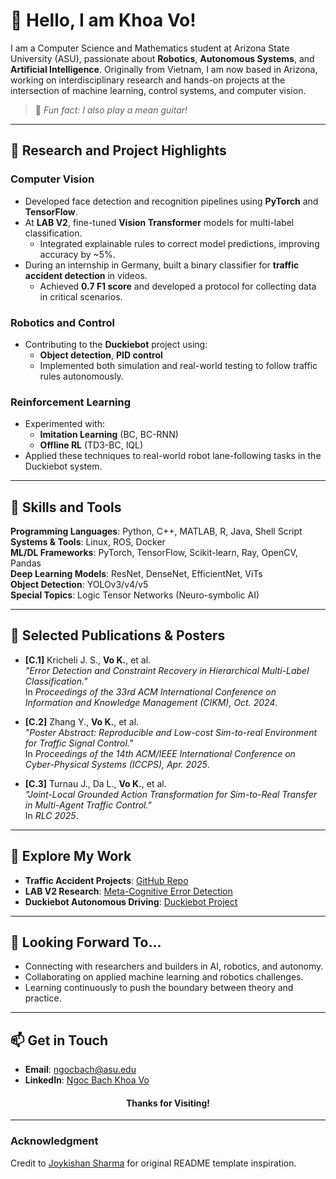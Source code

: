 # 👋 Hello, I am Khoa Vo!

I am a Computer Science and Mathematics student at Arizona State University (ASU), passionate about **Robotics**, **Autonomous Systems**, and **Artificial Intelligence**. Originally from Vietnam, I am now based in Arizona, working on interdisciplinary research and hands-on projects at the intersection of machine learning, control systems, and computer vision.

> 🎸 *Fun fact: I also play a mean guitar!*

---

## 🔬 Research and Project Highlights

### **Computer Vision**
- Developed face detection and recognition pipelines using **PyTorch** and **TensorFlow**.
- At **LAB V2**, fine-tuned **Vision Transformer** models for multi-label classification.
  - Integrated explainable rules to correct model predictions, improving accuracy by ~5%.
- During an internship in Germany, built a binary classifier for **traffic accident detection** in videos.
  - Achieved **0.7 F1 score** and developed a protocol for collecting data in critical scenarios.

### **Robotics and Control**
- Contributing to the **Duckiebot** project using:
  - **Object detection**, **PID control**
  - Implemented both simulation and real-world testing to follow traffic rules autonomously.

### **Reinforcement Learning**
- Experimented with:
  - **Imitation Learning** (BC, BC-RNN)
  - **Offline RL** (TD3-BC, IQL)
- Applied these techniques to real-world robot lane-following tasks in the Duckiebot system.

---

## 🧠 Skills and Tools

**Programming Languages**: Python, C++, MATLAB, R, Java, Shell Script  
**Systems & Tools**: Linux, ROS, Docker  
**ML/DL Frameworks**: PyTorch, TensorFlow, Scikit-learn, Ray, OpenCV, Pandas  
**Deep Learning Models**: ResNet, DenseNet, EfficientNet, ViTs  
**Object Detection**: YOLOv3/v4/v5  
**Special Topics**: Logic Tensor Networks (Neuro-symbolic AI)

---

## 📂 Selected Publications & Posters

- **[C.1]** Kricheli J. S., **Vo K.**, et al.  
  _"Error Detection and Constraint Recovery in Hierarchical Multi-Label Classification."_  
  In *Proceedings of the 33rd ACM International Conference on Information and Knowledge Management (CIKM), Oct. 2024*.

- **[C.2]** Zhang Y., **Vo K.**, et al.  
  _"Poster Abstract: Reproducible and Low-cost Sim-to-real Environment for Traffic Signal Control."_  
  In *Proceedings of the 14th ACM/IEEE International Conference on Cyber-Physical Systems (ICCPS), Apr. 2025*.

- **[C.3]** Turnau J., Da L., **Vo K.**, et al.  
  _"Joint-Local Grounded Action Transformation for Sim-to-Real Transfer in Multi-Agent Traffic Control."_  
  In *RLC 2025*.  

---

## 🔗 Explore My Work

- **Traffic Accident Projects**: [GitHub Repo](https://github.com/Chickeninvader/DAAD-RISE-Germany)  
- **LAB V2 Research**: [Meta-Cognitive Error Detection](https://github.com/lab-v2/metacognitive_error_detection_and_correction_v2)  
- **Duckiebot Autonomous Driving**: [Duckiebot Project](https://github.com/Chickeninvader/duckiebot_project)

---

## 🤝 Looking Forward To...

- Connecting with researchers and builders in AI, robotics, and autonomy.
- Collaborating on applied machine learning and robotics challenges.
- Learning continuously to push the boundary between theory and practice.

---

## 📫 Get in Touch

- **Email**: ngocbach@asu.edu  
- **LinkedIn**: [Ngoc Bach Khoa Vo](https://www.linkedin.com/in/ngoc-bach-khoa-vo-963a84256/)

<h4 align="center">Thanks for Visiting!</h4>

---

### Acknowledgment

Credit to [Joykishan Sharma](https://github.com/JoykishanSharma) for original README template inspiration.
